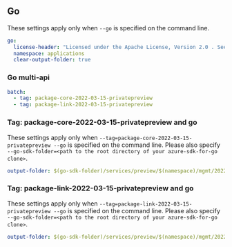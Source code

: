 ## Go

These settings apply only when `--go` is specified on the command line.

```yaml $(go) && !$(track2)
go:
  license-header: "Licensed under the Apache License, Version 2.0 . See License.txt in the project root for license information.\nCode generated by Microsoft (R) AutoRest Code Generator.\nChanges may cause incorrect behavior and will be lost if the code is regenerated."
  namespace: applications
  clear-output-folder: true
```

### Go multi-api

```yaml $(go) && $(multiapi)
batch:
  - tag: package-core-2022-03-15-privatepreview
  - tag: package-link-2022-03-15-privatepreview
```

### Tag: package-core-2022-03-15-privatepreview and go

These settings apply only when `--tag=package-core-2022-03-15-privatepreview --go` is specified on the command line.
Please also specify `--go-sdk-folder=<path to the root directory of your azure-sdk-for-go clone>`.

```yaml $(tag) == 'package-core-2022-03-15-privatepreview' && $(go)
output-folder: $(go-sdk-folder)/services/preview/$(namespace)/mgmt/2022-03-15-privatepreview/core
```

### Tag: package-link-2022-03-15-privatepreview and go

These settings apply only when `--tag=package-link-2022-03-15-privatepreview --go` is specified on the command line.
Please also specify `--go-sdk-folder=<path to the root directory of your azure-sdk-for-go clone>`.

```yaml $(tag) == 'package-link-2022-03-15-privatepreview' && $(go)
output-folder: $(go-sdk-folder)/services/preview/$(namespace)/mgmt/2022-03-15-privatepreview/link
```
